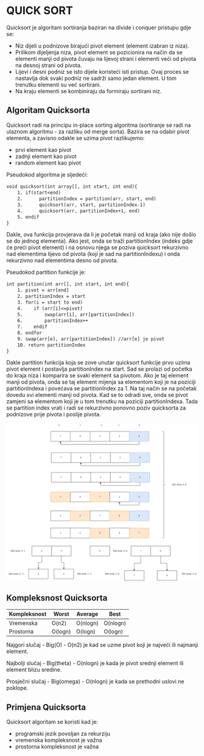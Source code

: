 # QUICK SORT

Quicksort je algoritam sortiranja baziran na divide i conquer pristupu gdje se:

* Niz dijeli u podnizove birajući pivot element (element izabran iz niza).
* Prilikom dijeljenja niza, pivot element se pozicionira na način da se elementi manji od pivota čuvaju na lijevoj strani i elementi veći od pivota na desnoj strani od pivota.
* Lijevi i desni podniz se isto dijele koristeći isti pristup. Ovaj proces se nastavlja dok svaki podniz ne sadrži samo jedan element. U tom trenutku elementi su već sortirani.
* Na kraju elementi se kombiniraju da formiraju sortirani niz.

## Algoritam Quicksorta

Quicksort radi na principu in-place sorting algoritma (sortiranje se radi na ulaznom algoritmu - za razliku od merge sorta). Bazira se na odabir pivot elementa, a zavisno odakle se uzima pivot razlikujemo:
* prvi element kao pivot
* zadnji element kao pivot
* random element kao pivot

Pseudokod algoritma je sljedeći:

```
void quicksort(int array[], int start, int end){
    1. if(start<end)
    2.      partitionIndex = partition(arr, start, end)
    3.      quicksort(arr, start, partitionIndex-1)
    4.      quicksort(arr, partitionIndex+1, end)
    5. endif
}
```

Dakle, ova funkcija provjerava da li je početak manji od kraja (ako nije došlo se do jednog elementa).
Ako jest, onda se traži partitionIndex (indeks gdje će preći pivot element) i na osnovu njega se poziva quicksort rekurzivno nad elementima lijevo od pivota (koji je sad na partitionIndexu) i onda rekurzivno nad elementima desno od pivota.

Pseudokod partition funkcije je:

```
int partition(int arr[], int start, int end){
    1. pivot = arr[end]
    2. partitionIndex = start
    3. for(i = start to end)
    4.    if (arr[i]<=pivot)
    5.        swap(arr[i], arr[partitionIndex])
    6.        partitionIndex++
    7.    endif
    8. endfor
    9. swap(arr[e], arr[partitionIndex]) //arr[e] je pivot
    10. return partitionIndex
}
```
Dakle partition funkcija koja se zove unutar quicksort funkcije prvo uzima pivot element i postavlja partitionIndex na start. Sad se prolazi od početka do kraja niza i komparira se svaki element sa pivotom. Ako je taj element manji od pivota, onda se taj element mijenja sa elementom koji je na poziciji partitionIndexa i povećava se partitionIndex za 1. Na taj način se na početak dovedu svi elementi manji od pivota. Kad se to odradi sve, onda se pivot zamjeni sa elementom koji je u tom trenutku na poziciji partitionIndexa. Tada se partition index vrati i radi se rekurzivno ponovno poziv quicksorta za podnizove prije pivota i poslije pivota. 

<img src="images/quicksort.drawio.png" />

## Kompleksnost Quicksorta

<table>
<thead>
<th>
Kompleksnost
</th>
<th>
Worst
</th>
<th>
Average
</th>
<th>
Best
</th>
</thead>
<tbody>
<tr>
<td>
Vremenska
</td>
<td>O(n2)</td>
<td>O(nlogn)</td>
<td>O(nlogn)</td>
<tr>
<td>
Prostorna
</td>
<td>O(logn)</td>
<td>O(logn)</td>
<td>O(logn)</td>
</tr>
</tr>
</tbody>
</table>

Najgori slučaj - Big(O) - O(n2) je kad se uzme pivot koji je najveći ili najmanji element.

Najbolji slučaj - Big(theta) - O(nlogn) je kada je pivot srednji element ili element blizu sredine.

Prosječni slučaj - Big(omega) - O(nlogn) je kada se prethodni uslovi ne poklope.

## Primjena Quicksorta

Quicksort algoritam se koristi kad je:

* programski jezik povoljan za rekurziju
* vremenska kompleksnost je važna
* prostorna kompleksnost je važna